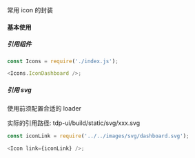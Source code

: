 常用 icon 的封装

#### 基本使用

##### 引用组件

```js
const Icons = require('./index.js');

<Icons.IconDashboard />;
```

##### 引用 svg

使用前须配置合适的 loader

实际的引用路径: tdp-ui/build/static/svg/xxx.svg

```js
const iconLink = require('../../images/svg/dashboard.svg');

<Icon link={iconLink} />;
```
